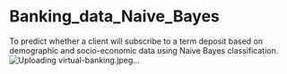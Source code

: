 # Banking_data_Naive_Bayes
To predict whether a client will subscribe to a term deposit based on demographic and socio-economic data using Naive Bayes classification.
![Uploading virtual-banking.jpeg…]()
